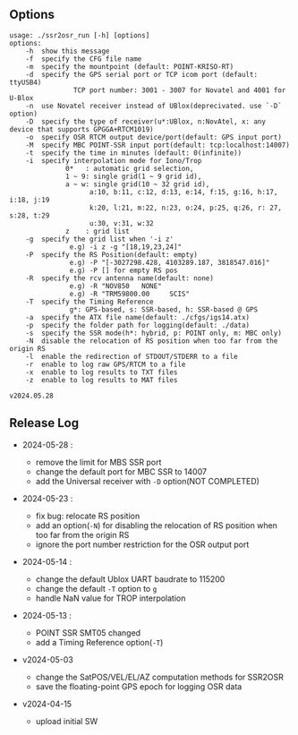 ## Options
```
usage: ./ssr2osr_run [-h] [options]
options:
    -h  show this message
    -f  specify the CFG file name
    -m  specify the mountpoint (default: POINT-KRISO-RT)
    -d  specify the GPS serial port or TCP icom port (default: ttyUSB4)
                TCP port number: 3001 - 3007 for Novatel and 4001 for U-Blox
    -n  use Novatel receiver instead of UBlox(deprecivated. use `-D` option)
    -D  specify the type of receiver(u*:UBlox, n:NovAtel, x: any device that supports GPGGA+RTCM1019)
    -o  specify OSR RTCM output device/port(default: GPS input port)
    -M  specify MBC POINT-SSR input port(default: tcp:localhost:14007)
    -t  specify the time in minutes (default: 0(infinite))
    -i  specify interpolation mode for Iono/Trop 
              0*   : automatic grid selection, 
              1 ~ 9: single grid(1 ~ 9 grid id), 
              a ~ w: single grid(10 ~ 32 grid id),
                    a:10, b:11, c:12, d:13, e:14, f:15, g:16, h:17, i:18, j:19 
                    k:20, l:21, m:22, n:23, o:24, p:25, q:26, r: 27, s:28, t:29
                    u:30, v:31, w:32 
              z    : grid list
    -g  specify the grid list when '-i z' 
               e.g) -i z -g "[18,19,23,24]" 
    -P  specify the RS Position(default: empty) 
               e.g) -P "[-3027298.428, 4103289.187, 3818547.016]" 
               e.g) -P [] for empty RS pos
    -R  specify the rcv antenna name(default: none) 
               e.g) -R "NOV850   NONE" 
               e.g) -R "TRM59800.00     SCIS" 
    -T  specify the Timing Reference 
               g*: GPS-based, s: SSR-based, h: SSR-based @ GPS
    -a  specify the ATX file name(default: ./cfgs/igs14.atx)
    -p  specify the folder path for logging(default: ./data) 
    -s  specify the SSR mode(h*: hybrid, p: POINT only, m: MBC only) 
    -N  disable the relocation of RS position when too far from the origin RS 
    -l  enable the redirection of STDOUT/STDERR to a file
    -r  enable to log raw GPS/RTCM to a file
    -x  enable to log results to TXT files
    -z  enable to log results to MAT files

v2024.05.28
```


## Release Log

- 2024-05-28 : 
  * remove the limit for MBS SSR port
  * change the default port for MBC SSR to 14007
  * add the Universal receiver with `-D` option(NOT COMPLETED)
  
- 2024-05-23 : 
  * fix bug: relocate RS position
  * add an option(`-N`) for disabling the relocation of RS position when too far from the origin RS
  * ignore the port number restriction for the OSR output port
    
- 2024-05-14 :
  * change the default Ublox UART baudrate to 115200
  * change the default `-T` option to `g`
  * handle NaN value for TROP interpolation
  
- 2024-05-13 : 
  * POINT SSR SMT05 changed
  * add a Timing Reference option(`-T`)

- v2024-05-03
  * change the SatPOS/VEL/EL/AZ computation methods for SSR2OSR
  * save the floating-point GPS epoch for logging OSR data
- v2024-04-15
  * upload initial SW
